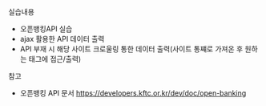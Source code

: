 실습내용
- 오픈뱅킹API 실습
- ajax 활용한 API 데이터 출력
- API 부재 시 해당 사이트 크로울링 통한 데이터 출력(사이트 통쨰로 가져온 후 원하는 태그에 접근/출력)

참고
- 오픈뱅킹 API 문서 https://developers.kftc.or.kr/dev/doc/open-banking
